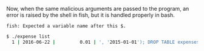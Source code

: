 
Now, when the same malicious arguments are passed to the program, an error is
raised by the shell in fish, but it is handled properly in bash.

```fish
fish: Expected a variable name after this $.
```

<!-- LS -->

```bash
$ ./expense list
  1 | 2016-06-22 |         0.01 | ', '2015-01-01'); DROP TABLE expenses; --
```
